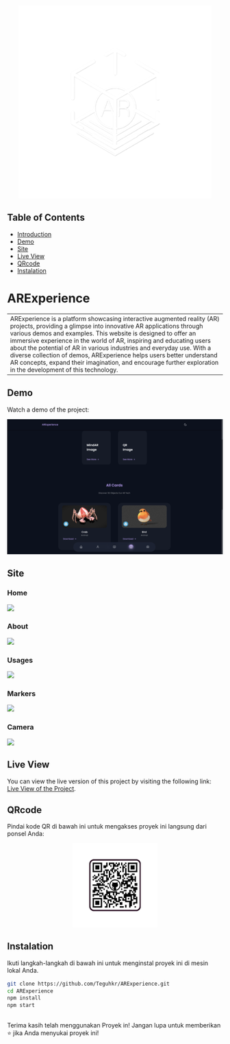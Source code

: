 <p align="center">
  <a href="https://github.com/Teguhkr/ARExperience">
  <img src="/assets/img/AR2.png" alt="Project Logo" width="450">
  </a>
</p>

## Table of Contents

- [Introduction](#ARExperience)
- [Demo](#Demo)
- [Site](#Site)
- [Live View](#Live-View)
- [QRcode](#QRcode)
- [Instalation](#Instalation)

# ARExperience
<table>
<tr>
<td>
  ARExperience is a platform showcasing interactive augmented reality (AR) projects, providing a glimpse into innovative AR applications through various demos and examples. This website is designed to offer an immersive experience in the world of AR, inspiring and educating users about the potential of AR in various industries and everyday use. With a diverse collection of demos, ARExperience helps users better understand AR concepts, expand their imagination, and encourage further exploration in the development of this technology.
</td>
</tr>
</table>


## Demo

Watch a demo of the project:

<p align="center">
  <a href="https://youtu.be/gs1WgYR2Ji8">
    <img src="/assets/img/thumb.png" alt="Demo Video" width="1000">
  </a>
</p>


## Site

### Home
![](https://teguhkr.github.io/ARExperience/assets/img/Home.png)

### About
![](https://teguhkr.github.io/ARExperience/assets/img/Profile.png)

### Usages
![](https://teguhkr.github.io/ARExperience/assets/img/Usages.png)

### Markers
![](https://teguhkr.github.io/ARExperience/assets/img/Markers.png)

### Camera
![](https://teguhkr.github.io/ARExperience/assets/img/cameras.png)


## Live View

You can view the live version of this project by visiting the following link: [Live View of the Project](https://teguhkr.github.io/ARExperience/).


## QRcode

Pindai kode QR di bawah ini untuk mengakses proyek ini langsung dari ponsel Anda:

<p align="center">
  <img src="/assets/img/QR.png" alt="QR Code" width="200">
</p>


## Instalation

Ikuti langkah-langkah di bawah ini untuk menginstal proyek ini di mesin lokal Anda.

```bash
git clone https://github.com/Teguhkr/ARExperience.git
cd ARExperience
npm install
npm start
```
##
Terima kasih telah menggunakan Proyek in! Jangan lupa untuk memberikan ⭐ jika Anda menyukai proyek ini!
